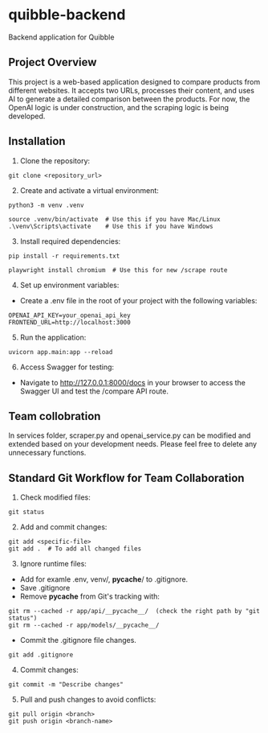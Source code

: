 # quibble-backend
Backend application for Quibble

## Project Overview
This project is a web-based application designed to compare products from different websites. It accepts two URLs, processes their content, and uses AI to generate a detailed comparison between the products. For now, the OpenAI logic is under construction, and the scraping logic is being developed.

## Installation
1. Clone the repository: 
```
git clone <repository_url>
```
2. Create and activate a virtual environment: 
```
python3 -m venv .venv

source .venv/bin/activate  # Use this if you have Mac/Linux
.\venv\Scripts\activate    # Use this if you have Windows
```
3. Install required dependencies:
```
pip install -r requirements.txt

playwright install chromium  # Use this for new /scrape route
```
4. Set up environment variables:
- Create a .env file in the root of your project with the following variables:
```
OPENAI_API_KEY=your_openai_api_key
FRONTEND_URL=http://localhost:3000
```
5. Run the application:
```
uvicorn app.main:app --reload
```
6. Access Swagger for testing:
- Navigate to http://127.0.0.1:8000/docs in your browser to access the Swagger UI and test the /compare API route.

## Team collobration 
In services folder, scraper.py and openai_service.py can be modified and extended based on your development needs. Please feel free to delete any unnecessary functions. 

## Standard Git Workflow for Team Collaboration
1. Check modified files: 
```
git status
```
2. Add and commit changes: 
```
git add <specific-file>
git add .  # To add all changed files
```
3. Ignore runtime files:
- Add for examle .env, venv/, __pycache__/ to .gitignore.
- Save .gitignore
- Remove __pycache__ from Git's tracking with: 
```
git rm --cached -r app/api/__pycache__/  (check the right path by "git status")
git rm --cached -r app/models/__pycache__/
```
- Commit the .gitignore file changes. 
```
git add .gitignore
```
4. Commit changes:
```
git commit -m "Describe changes"
```
5. Pull and push changes to avoid conflicts:
```
git pull origin <branch>
git push origin <branch-name>
```